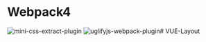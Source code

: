 # Webpack4

![mini-css-extract-plugin](https://www.npmjs.com/package/mini-css-extract-plugin)
![uglifyjs-webpack-plugin](https://www.npmjs.com/package/uglifyjs-webpack-plugin)# VUE-Layout
